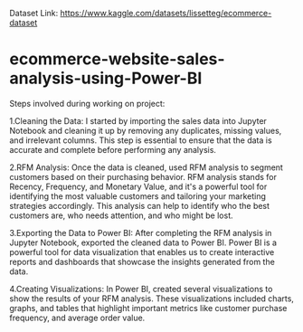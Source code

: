Dataset Link: https://www.kaggle.com/datasets/lissetteg/ecommerce-dataset

# ecommerce-website-sales-analysis-using-Power-BI

Steps involved during working on project:

1.Cleaning the Data: I started by importing the sales data into Jupyter Notebook and cleaning it up by removing any duplicates, missing values, and irrelevant columns. This step is essential to ensure that the data is accurate and complete before performing any analysis.

2.RFM Analysis: Once the data is cleaned, used RFM analysis to segment  customers based on their purchasing behavior. RFM analysis stands for Recency, Frequency, and Monetary Value, and it's a powerful tool for identifying the most valuable customers and tailoring your marketing strategies accordingly. This analysis can help to identify who the best customers are, who needs attention, and who might be lost.

3.Exporting the Data to Power BI: After completing the RFM analysis in Jupyter Notebook, exported the cleaned data to Power BI. Power BI is a powerful tool for data visualization that enables us to create interactive reports and dashboards that showcase the insights generated from the data.

4.Creating Visualizations: In Power BI, created several visualizations to show the results of your RFM analysis. These visualizations included charts, graphs, and tables that highlight important metrics like customer purchase frequency, and average order value.


